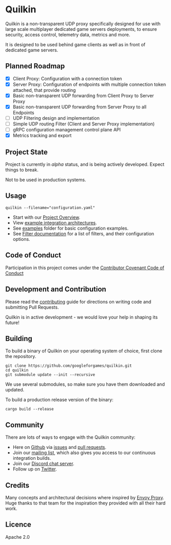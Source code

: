 # Quilkin

Quilkin is a non-transparent UDP proxy specifically designed for use with large scale multiplayer dedicated game servers
deployments, to ensure security, access control, telemetry data, metrics and more.
 
It is designed to be used behind game clients as well as in front of dedicated game servers.

## Planned Roadmap

- [x] Client Proxy: Configuration with a connection token
- [x] Server Proxy: Configuration of endpoints with multiple connection token attached, that provide routing 
- [x] Basic non-transparent UDP forwarding from Client Proxy to Server Proxy
- [x] Basic non-transparent UDP forwarding from Server Proxy to all Endpoints
- [ ] UDP Filtering design and implementation
- [ ] Simple UDP routing Filter (Client and Server Proxy implementation)
- [ ] gRPC configuration management control plane API
- [x] Metrics tracking and export

## Project State

Project is currently in *alpha* status, and is being actively developed. Expect things to break.

Not to be used in production systems.

## Usage

`quilkin --filename="configuration.yaml"`

* Start with our [Project Overview](./docs/README.md).
* View [example integration architectures](./docs/integrations.md).
* See [examples](./examples) folder for basic configuration examples.
* See [Filter documentation](./docs/extensions/filters/filters.md) for a list of filters, and their configuration options.

## Code of Conduct

Participation in this project comes under the [Contributor Covenant Code of Conduct](code-of-conduct.md)

## Development and Contribution

Please read the [contributing](CONTRIBUTING.md) guide for directions on writing code and submitting Pull Requests.

Quilkin is in active development - we would love your help in shaping its future!

## Building

To build a binary of Quilkin on your operating system of choice, first clone the repository.

```shell script
git clone https://github.com/googleforgames/quilkin.git
cd quilkin
git submodule update --init --recursive
```
We use several submodules, so make sure you have them downloaded and updated.

To build a production release version of the binary:

`cargo build --release`

## Community

There are lots of ways to engage with the Quilkin community:

* Here on [Github](https://github.com/googleforgames/quilkin) via 
  [issues](https://github.com/googleforgames/quilkin/issues) and 
  [pull requests](https://github.com/googleforgames/quilkin/pulls).
* Join our [mailing list](https://groups.google.com/forum/#!forum/quilkin-discuss), which also gives you access to
  our continuous integration builds.
* Join our [Discord chat server](https://discord.gg/mfBNZjBDnc).
* Follow up on [Twitter](https://twitter.com/quilkindev).

## Credits

Many concepts and architectural decisions where inspired by [Envoy Proxy](https://www.envoyproxy.io/). 
Huge thanks to that team for the inspiration they provided with all their hard work. 
 
## Licence

Apache 2.0
